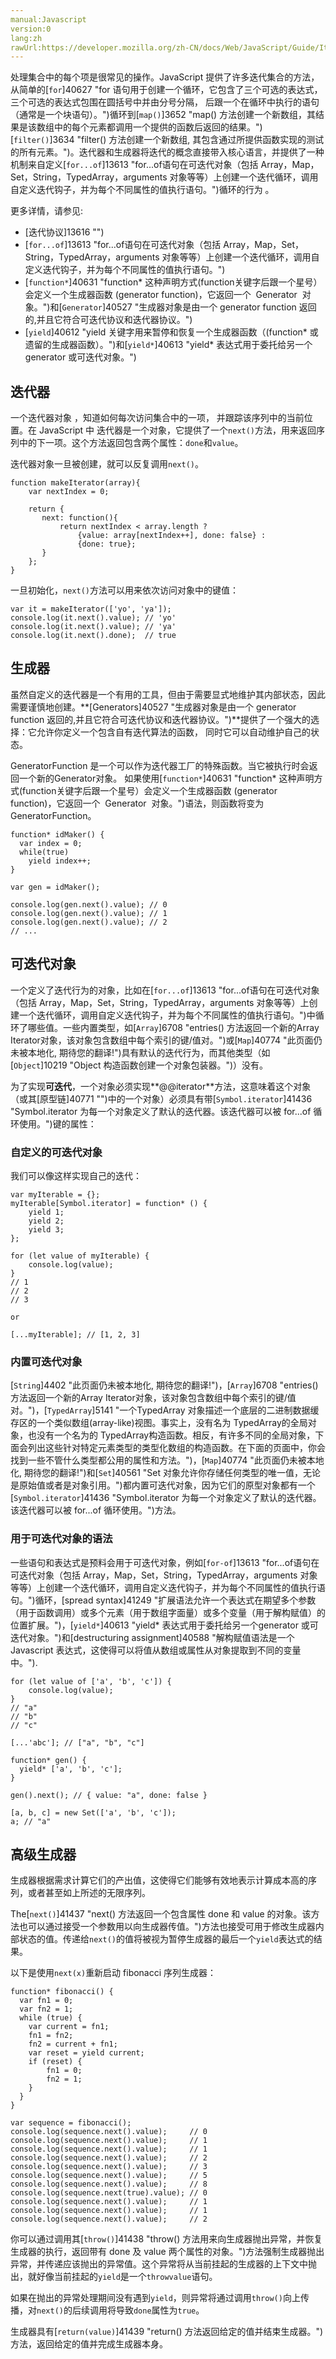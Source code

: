 ```yaml
---
manual:Javascript
version:0
lang:zh
rawUrl:https://developer.mozilla.org/zh-CN/docs/Web/JavaScript/Guide/Iterators_and_Generators#%E9%AB%98%E7%BA%A7%E7%94%9F%E6%88%90%E5%99%A8
---
```












处理集合中的每个项是很常见的操作。JavaScript 提供了许多迭代集合的方法，从简单的[`for`]40627 "for 语句用于创建一个循环，它包含了三个可选的表达式，三个可选的表达式包围在圆括号中并由分号分隔， 后跟一个在循环中执行的语句（通常是一个块语句）。")循环到[`map()`]3652 "map() 方法创建一个新数组，其结果是该数组中的每个元素都调用一个提供的函数后返回的结果。")[`filter()`]3634 "filter() 方法创建一个新数组, 其包含通过所提供函数实现的测试的所有元素。")。迭代器和生成器将迭代的概念直接带入核心语言，并提供了一种机制来自定义[`for...of`]13613 "for...of语句在可迭代对象（包括 Array，Map，Set，String，TypedArray，arguments 对象等等）上创建一个迭代循环，调用自定义迭代钩子，并为每个不同属性的值执行语句。")循环的行为 。



更多详情，请参见:


* [迭代协议]13616 "")
* [`for...of`]13613 "for...of语句在可迭代对象（包括 Array，Map，Set，String，TypedArray，arguments 对象等等）上创建一个迭代循环，调用自定义迭代钩子，并为每个不同属性的值执行语句。")
* [`function*`]40631 "function* 这种声明方式(function关键字后跟一个星号）会定义一个生成器函数 (generator function)，它返回一个  Generator  对象。")和[`Generator`]40527 "生成器对象是由一个 generator function 返回的,并且它符合可迭代协议和迭代器协议。")
* [`yield`]40612 "yield 关键字用来暂停和恢复一个生成器函数（(function* 或遗留的生成器函数）。")和[`yield*`]40613 "yield* 表达式用于委托给另一个generator 或可迭代对象。")

## 迭代器<a name="迭代器"></a>


一个迭代器对象 ，知道如何每次访问集合中的一项， 并跟踪该序列中的当前位置。在 JavaScript 中 迭代器是一个对象，它提供了一个`next()`方法，用来返回序列中的下一项。这个方法返回包含两个属性：`done`和`value`。



迭代器对象一旦被创建，就可以反复调用`next()`。


```
function makeIterator(array){
    var nextIndex = 0;

    return {
       next: function(){
           return nextIndex < array.length ?
               {value: array[nextIndex++], done: false} :
               {done: true};
       }
    };
}
```


一旦初始化，`next()`方法可以用来依次访问对象中的键值：


```
var it = makeIterator(['yo', 'ya']);
console.log(it.next().value); // 'yo'
console.log(it.next().value); // 'ya'
console.log(it.next().done);  // true

```

## 生成器<a name="生成器"></a>


虽然自定义的迭代器是一个有用的工具，但由于需要显式地维护其内部状态，因此需要谨慎地创建。**[Generators]40527 "生成器对象是由一个 generator function 返回的,并且它符合可迭代协议和迭代器协议。")**提供了一个强大的选择：它允许你定义一个包含自有迭代算法的函数， 同时它可以自动维护自己的状态。



GeneratorFunction 是一个可以作为迭代器工厂的特殊函数。当它被执行时会返回一个新的Generator对象。 如果使用[`function*`]40631 "function* 这种声明方式(function关键字后跟一个星号）会定义一个生成器函数 (generator function)，它返回一个  Generator  对象。")语法，则函数将变为GeneratorFunction。


```
function* idMaker() {
  var index = 0;
  while(true)
    yield index++;
}

var gen = idMaker();

console.log(gen.next().value); // 0
console.log(gen.next().value); // 1
console.log(gen.next().value); // 2
// ...
```

## 可迭代对象<a name="可迭代对象"></a>


一个定义了迭代行为的对象，比如在[`for...of`]13613 "for...of语句在可迭代对象（包括 Array，Map，Set，String，TypedArray，arguments 对象等等）上创建一个迭代循环，调用自定义迭代钩子，并为每个不同属性的值执行语句。")中循环了哪些值。一些内置类型，如[`Array`]6708 "entries() 方法返回一个新的Array Iterator对象，该对象包含数组中每个索引的键/值对。")或[`Map`]40774 "此页面仍未被本地化, 期待您的翻译!")具有默认的迭代行为，而其他类型（如[`Object`]10219 "Object 构造函数创建一个对象包装器。")）没有。



为了实现**可迭代**，一个对象必须实现**@@iterator**方法，这意味着这个对象（或其[原型链]40771 "")中的一个对象）必须具有带[`Symbol.iterator`]41436 "Symbol.iterator 为每一个对象定义了默认的迭代器。该迭代器可以被 for...of 循环使用。")键的属性：


### 自定义的可迭代对象<a name="自定义的可迭代对象"></a>


我们可以像这样实现自己的迭代：


```
var myIterable = {};
myIterable[Symbol.iterator] = function* () {
    yield 1;
    yield 2;
    yield 3;
};

for (let value of myIterable) { 
    console.log(value); 
}
// 1
// 2
// 3

or

[...myIterable]; // [1, 2, 3]
```

### 内置可迭代对象<a name="内置可迭代对象"></a>


[`String`]4402 "此页面仍未被本地化, 期待您的翻译!")，[`Array`]6708 "entries() 方法返回一个新的Array Iterator对象，该对象包含数组中每个索引的键/值对。")，[`TypedArray`]5141 "一个TypedArray 对象描述一个底层的二进制数据缓存区的一个类似数组(array-like)视图。事实上，没有名为 TypedArray的全局对象，也没有一个名为的 TypedArray构造函数。相反，有许多不同的全局对象，下面会列出这些针对特定元素类型的类型化数组的构造函数。在下面的页面中，你会找到一些不管什么类型都公用的属性和方法。")，[`Map`]40774 "此页面仍未被本地化, 期待您的翻译!")和[`Set`]40561 "Set 对象允许你存储任何类型的唯一值，无论是原始值或者是对象引用。")都内置可迭代对象，因为它们的原型对象都有一个[`Symbol.iterator`]41436 "Symbol.iterator 为每一个对象定义了默认的迭代器。该迭代器可以被 for...of 循环使用。")方法。


### 用于可迭代对象的语法<a name="用于可迭代对象的语法"></a>


一些语句和表达式是预料会用于可迭代对象，例如[`for-of`]13613 "for...of语句在可迭代对象（包括 Array，Map，Set，String，TypedArray，arguments 对象等等）上创建一个迭代循环，调用自定义迭代钩子，并为每个不同属性的值执行语句。")循环，[spread syntax]41249 "扩展语法允许一个表达式在期望多个参数（用于函数调用）或多个元素（用于数组字面量）或多个变量（用于解构赋值）的位置扩展。")，[`yield*`]40613 "yield* 表达式用于委托给另一个generator 或可迭代对象。")和[destructuring assignment]40588 "解构赋值语法是一个 Javascript 表达式，这使得可以将值从数组或属性从对象提取到不同的变量中。").


```
for (let value of ['a', 'b', 'c']) {
    console.log(value);
}
// "a"
// "b"
// "c"

[...'abc']; // ["a", "b", "c"]

function* gen() {
  yield* ['a', 'b', 'c'];
}

gen().next(); // { value: "a", done: false }

[a, b, c] = new Set(['a', 'b', 'c']);
a; // "a"
```

## 高级生成器<a name="高级生成器"></a>


生成器根据需求计算它们的产出值，这使得它们能够有效地表示计算成本高的序列，或者甚至如上所述的无限序列。



The[`next()`]41437 "next() 方法返回一个包含属性 done 和 value 的对象。该方法也可以通过接受一个参数用以向生成器传值。")方法也接受可用于修改生成器内部状态的值。传递给`next()`的值将被视为暂停生成器的最后一个`yield`表达式的结果。



以下是使用`next(x)`重新启动 fibonacci 序列生成器：


```
function* fibonacci() {
  var fn1 = 0;
  var fn2 = 1;
  while (true) {  
    var current = fn1;
    fn1 = fn2;
    fn2 = current + fn1;
    var reset = yield current;
    if (reset) {
        fn1 = 0;
        fn2 = 1;
    }
  }
}

var sequence = fibonacci();
console.log(sequence.next().value);     // 0
console.log(sequence.next().value);     // 1
console.log(sequence.next().value);     // 1
console.log(sequence.next().value);     // 2
console.log(sequence.next().value);     // 3
console.log(sequence.next().value);     // 5
console.log(sequence.next().value);     // 8
console.log(sequence.next(true).value); // 0
console.log(sequence.next().value);     // 1
console.log(sequence.next().value);     // 1
console.log(sequence.next().value);     // 2
```


你可以通过调用其[`throw()`]41438 "throw() 方法用来向生成器抛出异常，并恢复生成器的执行，返回带有 done 及 value 两个属性的对象。")方法强制生成器抛出异常，并传递应该抛出的异常值。这个异常将从当前挂起的生成器的上下文中抛出，就好像当前挂起的`yield`是一个`throwvalue`语句。



如果在抛出的异常处理期间没有遇到`yield`，则异常将通过调用`throw()`向上传播，对`next()`的后续调用将导致`done`属性为`true`。



生成器具有[`return(value)`]41439 "return() 方法返回给定的值并结束生成器。")方法，返回给定的值并完成生成器本身。










